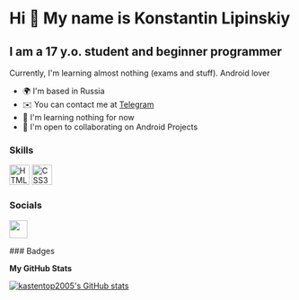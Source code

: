 Hi 👋 My name is Konstantin Lipinskiy
=====================================

I am a 17 y.o. student and beginner programmer
----------------------------------------------

Currently, I'm learning almost nothing (exams and stuff). Android lover

* 🌍  I'm based in Russia
* ✉️  You can contact me at [Telegram](https://t.me/konnlori)
* 🧠  I'm learning nothing for now
* 🤝  I'm open to collaborating on Android Projects

### Skills

<p align="left">
<a href="https://developer.mozilla.org/en-US/docs/Glossary/HTML5" target="_blank" rel="noreferrer"><img src="https://raw.githubusercontent.com/danielcranney/readme-generator/main/public/icons/skills/html5-colored.svg" width="36" height="36" alt="HTML5" /></a>
<a href="https://www.w3.org/TR/CSS/#css" target="_blank" rel="noreferrer"><img src="https://raw.githubusercontent.com/danielcranney/readme-generator/main/public/icons/skills/css3-colored.svg" width="36" height="36" alt="CSS3" /></a>
</p>

### Socials

<p align="left"> <a href="https://www.github.com/kastentop2005" target="_blank" rel="noreferrer"><img src="https://raw.githubusercontent.com/danielcranney/readme-generator/main/public/icons/socials/github.svg" width="32" height="32" /></a></p>
### Badges

<b>My GitHub Stats</b>

<a href="http://www.github.com/kastentop2005"><img src="https://github-readme-stats.vercel.app/api?username=kastentop2005&show_icons=true&hide=&count_private=true&title_color=0891b2&text_color=ffffff&icon_color=0891b2&bg_color=1c1917&hide_border=true&show_icons=true" alt="kastentop2005's GitHub stats" /></a>
